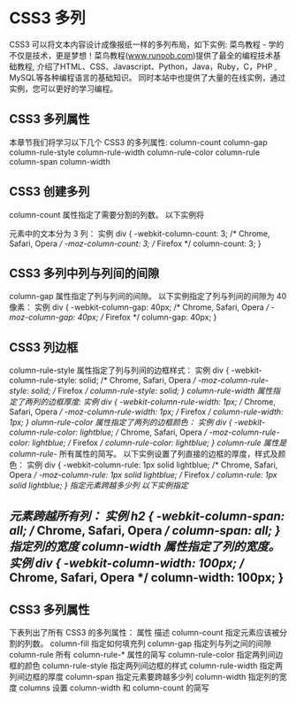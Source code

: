 # CSS3 多列 #
CSS3 可以将文本内容设计成像报纸一样的多列布局，如下实例:
菜鸟教程 - 学的不仅是技术，更是梦想！菜鸟教程(www.runoob.com)提供了最全的编程技术基础教程, 介绍了HTML、CSS、Javascript、Python，Java，Ruby，C，PHP , MySQL等各种编程语言的基础知识。 同时本站中也提供了大量的在线实例，通过实例，您可以更好的学习编程。
## CSS3 多列属性 ##
本章节我们将学习以下几个 CSS3 的多列属性:
column-count
column-gap
column-rule-style
column-rule-width
column-rule-color
column-rule
column-span
column-width
## CSS3 创建多列 ##
column-count 属性指定了需要分割的列数。
以下实例将 <div> 元素中的文本分为 3 列：
实例
div {
    -webkit-column-count: 3; /* Chrome, Safari, Opera */
    -moz-column-count: 3; /* Firefox */
    column-count: 3;
}
## CSS3 多列中列与列间的间隙 ##
column-gap 属性指定了列与列间的间隙。
以下实例指定了列与列间的间隙为 40 像素：
实例
div {
    -webkit-column-gap: 40px; /* Chrome, Safari, Opera */
    -moz-column-gap: 40px; /* Firefox */
    column-gap: 40px;
}
## CSS3 列边框 ##
column-rule-style 属性指定了列与列间的边框样式：
实例
div {
    -webkit-column-rule-style: solid; /* Chrome, Safari, Opera */
    -moz-column-rule-style: solid; /* Firefox */
    column-rule-style: solid;
}
column-rule-width 属性指定了两列的边框厚度:
实例
div {
    -webkit-column-rule-width: 1px; /* Chrome, Safari, Opera */
    -moz-column-rule-width: 1px; /* Firefox */
    column-rule-width: 1px;
}
olumn-rule-color 属性指定了两列的边框颜色：
实例
div {
    -webkit-column-rule-color: lightblue; /* Chrome, Safari, Opera */
    -moz-column-rule-color: lightblue; /* Firefox */
    column-rule-color: lightblue;
}
column-rule 属性是 column-rule-* 所有属性的简写。
以下实例设置了列直接的边框的厚度，样式及颜色：
实例
div {
    -webkit-column-rule: 1px solid lightblue; /* Chrome, Safari, Opera */
    -moz-column-rule: 1px solid lightblue; /* Firefox */
    column-rule: 1px solid lightblue;
}
指定元素跨越多少列
以下实例指定 <h2> 元素跨越所有列：
实例
h2 {
    -webkit-column-span: all; /* Chrome, Safari, Opera */
    column-span: all;
}
指定列的宽度
column-width 属性指定了列的宽度。
实例
div {
    -webkit-column-width: 100px; /* Chrome, Safari, Opera */
    column-width: 100px;
}
## CSS3 多列属性 ##
下表列出了所有 CSS3 的多列属性：
属性	描述
column-count	指定元素应该被分割的列数。
column-fill	指定如何填充列
column-gap	指定列与列之间的间隙
column-rule	所有 column-rule-* 属性的简写
column-rule-color	指定两列间边框的颜色
column-rule-style	指定两列间边框的样式
column-rule-width	指定两列间边框的厚度
column-span	指定元素要跨越多少列
column-width	指定列的宽度
columns	设置 column-width 和 column-count 的简写